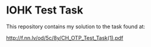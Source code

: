 # IOHK Test Task

This repository contains my solution to the task found at:

http://f.nn.lv/od/5c/8y/CH_OTP_Test_Task(1).pdf
